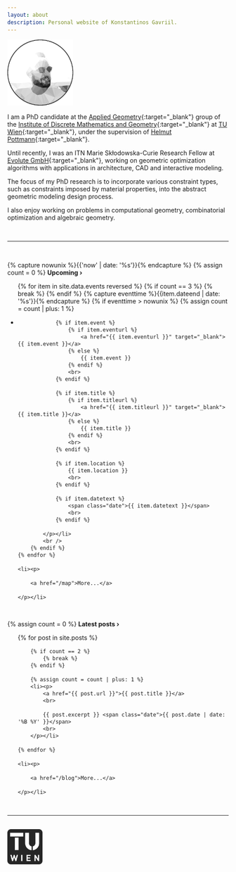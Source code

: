 ```yaml
---
layout: about
description: Personal website of Konstantinos Gavriil.
---
```

<div class="face_container">
		<img src="/assets/img/portrait_light.png" alt="Portrait" style="width:auto;height:auto;max-width:100%;max-height: 150px;" class="center">
</div>

I am a PhD candidate at the [Applied Geometry](http://www.geometrie.tuwien.ac.at/geom/fg4/){:target="_blank"} group of the [Institute of Discrete Mathematics and Geometry](http://www.dmg.tuwien.ac.at/){:target="_blank"} at [TU Wien](https://www.tuwien.ac.at/en/){:target="_blank"}, under the supervision of [Helmut Pottmann](http://www.dmg.tuwien.ac.at/pottmann/){:target="_blank"}.

Until recently, I was an ITN Marie Skłodowska-Curie Research Fellow at [Evolute GmbH](https://www.evolute.at/){:target="_blank"}, working on geometric optimization algorithms with applications in architecture, CAD and interactive modeling.

The focus of my PhD research is to incorporate various constraint types, such as constraints imposed by material properties, into the abstract geometric modeling design process.

I also enjoy working on problems in computational geometry, combinatorial optimization and algebraic geometry.

<br>

<hr>

<br>

{% capture nowunix %}{{'now' | date: '%s'}}{% endcapture %}
{% assign count = 0 %}
__Upcoming &rsaquo;__

<ul>
	{% for item in site.data.events reversed %}
		{% if count == 3 %}
			{% break %}
		{% endif %}
		{% capture eventtime %}{{item.dateend | date: '%s'}}{% endcapture %}
		{% if eventtime > nowunix %}
			{% assign count = count | plus: 1 %}
			<li><p>

				{% if item.event %}
					{% if item.eventurl %}
						<a href="{{ item.eventurl }}" target="_blank">{{ item.event }}</a>
					{% else %}
						{{ item.event }}
					{% endif %}
					<br>
				{% endif %}

				{% if item.title %}
					{% if item.titleurl %}
						<a href="{{ item.titleurl }}" target="_blank">{{ item.title }}</a>
					{% else %}
						{{ item.title }}
					{% endif %}
					<br>
				{% endif %}

				{% if item.location %}
					{{ item.location }}
					<br>
				{% endif %}

				{% if item.datetext %}
					<span class="date">{{ item.datetext }}</span>
					<br>
				{% endif %}

			</p></li>
			<br />
		{% endif %}
	{% endfor %}

	<li><p>

		<a href="/map">More...</a>

	</p></li>

</ul>

<br>

{% assign count = 0 %}
__Latest posts &rsaquo;__

<ul>
    {% for post in site.posts %}

		{% if count == 2 %}
			{% break %}
		{% endif %}

		{% assign count = count | plus: 1 %}
	    <li><p>
	        <a href="{{ post.url }}">{{ post.title }}</a>
	        <br>

	        {{ post.excerpt }} <span class="date">{{ post.date | date: '%B %Y' }}</span>
	        <br>
	    </p></li>

    {% endfor %}

    <li><p>

		<a href="/blog">More...</a>

	</p></li>
</ul>

<br>

<hr>

<br>

<a href="https://www.tuwien.at/en/" target="_blank">
<img src="/assets/img/tuwien_logo.svg" alt="TU Wien Logo" style="opacity: 0.85;width:auto;height:auto;max-width:100%;max-height:80px;" class="center">
</a>

<br>
